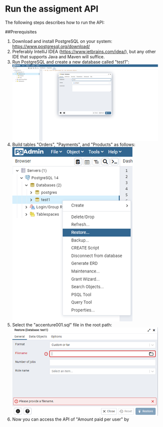 # Run the assigment API
The following steps describes how to run the API:

##Prerequisites
1. Download and install PostgreSQL on your system: https://www.postgresql.org/download/
2. Preferably IntelliJ IDEA (https://www.jetbrains.com/idea/), but any other IDE that supports Java and Maven will suffice.
3. Run PostgreSQL and create a new database called "test1":
![img.png](img.png)
4. Build tables "Orders", "Payments", and "Products" as follows:
![img_1.png](img_1.png)
5. Select the "accenture001.sql" file in the root path:
![img_2.png](img_2.png)
6. Now you can access the API of "Amount paid per user" by 
